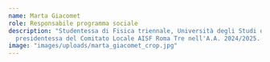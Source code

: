 ```yaml
---
name: Marta Giacomet
role: Responsabile programma sociale
description: "Studentessa di Fisica triennale, Università degli Studi di Roma Tre. È stata
  presidentessa del Comitato Locale AISF Roma Tre nell'A.A. 2024/2025. "
image: "images/uploads/marta_giacomet_crop.jpg"
---
```

